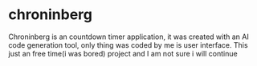 # chroninberg

Chroninberg is an countdown timer application, it was created with an AI code generation tool, only thing was coded by me is user interface.
This just an free time(i was bored) project and I am not sure i will continue
